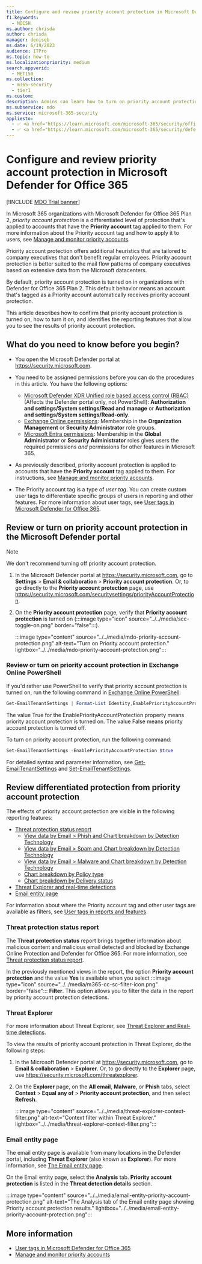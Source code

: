 ```yaml
---
title: Configure and review priority account protection in Microsoft Defender for Office 365
f1.keywords:
  - NOCSH
ms.author: chrisda
author: chrisda
manager: deniseb
ms.date: 6/19/2023
audience: ITPro
ms.topic: how-to
ms.localizationpriority: medium
search.appverid:
  - MET150
ms.collection:
  - m365-security
  - tier1
ms.custom:
description: Admins can learn how to turn on priority account protection in Microsoft Defender for Office 365 Plan 2 organizations.
ms.subservice: mdo
ms.service: microsoft-365-security
appliesto:
  - ✅ <a href="https://learn.microsoft.com/microsoft-365/security/office-365-security/mdo-security-comparison#defender-for-office-365-plan-1-vs-plan-2-cheat-sheet" target="_blank">Microsoft Defender for Office 365 2</a>
  - ✅ <a href="https://learn.microsoft.com/microsoft-365/security/defender/microsoft-365-defender" target="_blank">Microsoft Defender XDR</a>
---
```


# Configure and review priority account protection in Microsoft Defender for Office 365

[!INCLUDE [MDO Trial banner](../includes/mdo-trial-banner.md)]

In Microsoft 365 organizations with Microsoft Defender for Office 365 Plan 2, _priority account protection_ is a differentiated level of protection that's applied to accounts that have the **Priority account** tag applied to them. For more information about the Priority account tag and how to apply it to users, see [Manage and monitor priority accounts](/microsoft-365/admin/setup/priority-accounts).

Priority account protection offers additional heuristics that are tailored to company executives that don't benefit regular employees. Priority account protection is better suited to the mail flow patterns of company executives based on extensive data from the Microsoft datacenters.

By default, priority account protection is turned on in organizations with Defender for Office 365 Plan 2. This default behavior means an account that's tagged as a Priority account automatically receives priority account protection.

This article describes how to confirm that priority account protection is turned on, how to turn it on, and identifies the reporting features that allow you to see the results of priority account protection.

## What do you need to know before you begin?

- You open the Microsoft Defender portal at <https://security.microsoft.com>.

- You need to be assigned permissions before you can do the procedures in this article. You have the following options:
  - [Microsoft Defender XDR Unified role based access control (RBAC)](/microsoft-365/security/defender/manage-rbac) (Affects the Defender portal only, not PowerShell): **Authorization and settings/System settings/Read and manage** or **Authorization and settings/System settings/Read-only**.
  - [Exchange Online permissions](/exchange/permissions-exo/permissions-exo): Membership in the **Organization Management** or **Security Administrator** role groups.
  - [Microsoft Entra permissions](/entra/identity/role-based-access-control/manage-roles-portal): Membership in the **Global Administrator** or **Security Administrator** roles gives users the required permissions _and_ permissions for other features in Microsoft 365.

- As previously described, priority account protection is applied to accounts that have the **Priority account** tag applied to them. For instructions, see [Manage and monitor priority accounts](/microsoft-365/admin/setup/priority-accounts).

- The Priority account tag is a type of _user tag_. You can create custom user tags to differentiate specific groups of users in reporting and other features. For more information about user tags, see [User tags in Microsoft Defender for Office 365](user-tags-about.md).

## Review or turn on priority account protection in the Microsoft Defender portal

> [!NOTE]
> We don't recommend turning off priority account protection.

1. In the Microsoft Defender portal at <https://security.microsoft.com>, go to **Settings** \> **Email & collaboration** \> **Priority account protection**. Or, to go directly to the **Priority account protection** page, use <https://security.microsoft.com/securitysettings/priorityAccountProtection>.

2. On the **Priority account protection** page, verify that **Priority account protection** is turned on (:::image type="icon" source="../../media/scc-toggle-on.png" border="false":::).

   :::image type="content" source="../../media/mdo-priority-account-protection.png" alt-text="Turn on Priority account protection." lightbox="../../media/mdo-priority-account-protection.png":::

### Review or turn on priority account protection in Exchange Online PowerShell

If you'd rather use PowerShell to verify that priority account protection is turned on, run the following command in [Exchange Online PowerShell](/powershell/exchange/connect-to-exchange-online-powershell):

```powershell
Get-EmailTenantSettings | Format-List Identity,EnablePriorityAccountProtection
```

The value True for the EnablePriorityAccountProtection property means priority account protection is turned on. The value False means priority account protection is turned off.

To turn on priority account protection, run the following command:

```powershell
Set-EmailTenantSettings -EnablePriorityAccountProtection $true
```

For detailed syntax and parameter information, see [Get-EmailTenantSettings](/powershell/module/exchange/get-emailtenantsettings) and [Set-EmailTenantSettings](/powershell/module/exchange/set-emailtenantsettings).

## Review differentiated protection from priority account protection

The effects of priority account protection are visible in the following reporting features:

- [Threat protection status report](reports-email-security.md#threat-protection-status-report)
  - [View data by Email \> Phish and Chart breakdown by Detection Technology](reports-email-security.md#view-data-by-email--phish-and-chart-breakdown-by-detection-technology)
  - [View data by Email \> Spam and Chart breakdown by Detection Technology](reports-email-security.md#view-data-by-email--spam-and-chart-breakdown-by-detection-technology)
  - [View data by Email \> Malware and Chart breakdown by Detection Technology](reports-email-security.md#view-data-by-email--malware-and-chart-breakdown-by-detection-technology)
  - [Chart breakdown by Policy type](reports-email-security.md#chart-breakdown-by-policy-type)
  - [Chart breakdown by Delivery status](reports-email-security.md#chart-breakdown-by-delivery-status)
- [Threat Explorer and real-time detections](threat-explorer-about.md)
- [Email entity page](mdo-email-entity-page.md)

For information about where the Priority account tag and other user tags are available as filters, see [User tags in reports and features](user-tags-about.md#user-tags-in-reports-and-features).

### Threat protection status report

The **Threat protection status** report brings together information about malicious content and malicious email detected and blocked by Exchange Online Protection and Defender for Office 365. For more information, see [Threat protection status report](reports-email-security.md#threat-protection-status-report).

In the previously mentioned views in the report, the option **Priority account protection** and the value **Yes** is available when you select :::image type="icon" source="../../media/m365-cc-sc-filter-icon.png" border="false"::: **Filter**. This option allows you to filter the data in the report by priority account protection detections.

### Threat Explorer

For more information about Threat Explorer, see [Threat Explorer and Real-time detections](threat-explorer-about.md).

To view the results of priority account protection in Threat Explorer, do the following steps:

1. In the Microsoft Defender portal at <https://security.microsoft.com>, go to **Email & collaboration** \> **Explorer**. Or, to go directly to the **Explorer** page, use <https://security.microsoft.com/threatexplorer>.

2. On the **Explorer** page, on the **All email**, **Malware**, or **Phish** tabs, select **Context** \> **Equal any of** \> **Priority account protection**, and then select **Refresh**.

   :::image type="content" source="../../media/threat-explorer-context-filter.png" alt-text="Context filter within Threat Explorer." lightbox="../../media/threat-explorer-context-filter.png":::

### Email entity page

The email entity page is available from many locations in the Defender portal, including **Threat Explorer** (also known as **Explorer**). For more information, see [The Email entity page](mdo-email-entity-page.md).

On the Email entity page, select the **Analysis** tab. **Priority account protection** is listed in the **Threat detection details** section.

:::image type="content" source="../../media/email-entity-priority-account-protection.png" alt-text="The Analysis tab of the Email entity page showing Priority account protection results." lightbox="../../media/email-entity-priority-account-protection.png":::

## More information

- [User tags in Microsoft Defender for Office 365](user-tags-about.md)
- [Manage and monitor priority accounts](/microsoft-365/admin/setup/priority-accounts)
